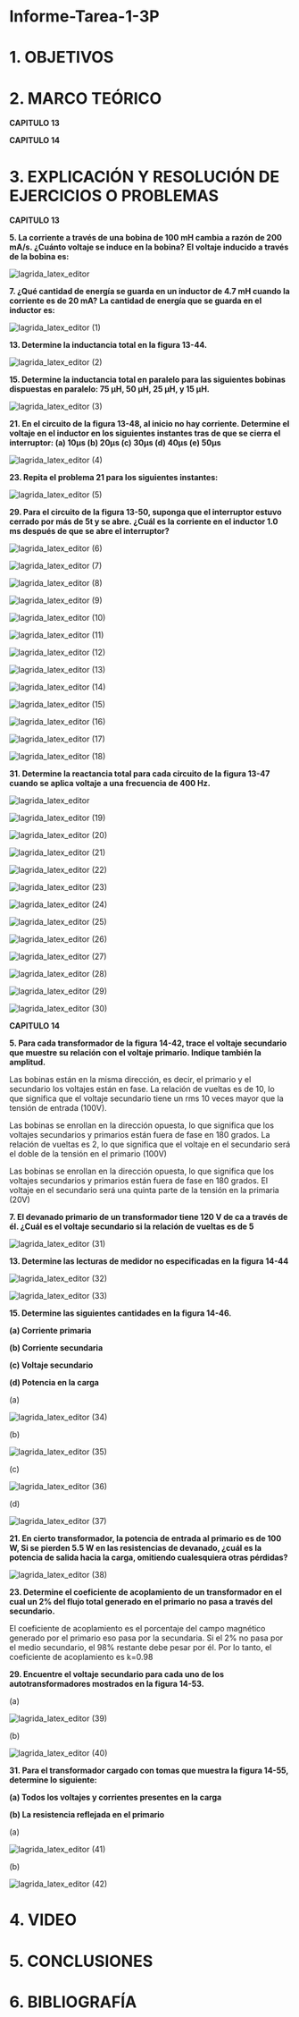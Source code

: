 # Informe-Tarea-1-3P
 
# 1. OBJETIVOS #


# 2. MARCO TEÓRICO #


**CAPITULO 13**



**CAPITULO 14**



# 3. EXPLICACIÓN Y RESOLUCIÓN DE EJERCICIOS O PROBLEMAS #


**CAPITULO 13**

**5. La corriente a través de una bobina de 100 mH cambia a razón de 200 mA/s. ¿Cuánto voltaje se induce en la bobina?**
**El voltaje inducido a través de la bobina es:**

![lagrida_latex_editor](https://user-images.githubusercontent.com/93739242/153422786-05cfbbc2-4e9c-494a-b04f-b12a2cc07bef.png)

**7. ¿Qué cantidad de energía se guarda en un inductor de 4.7 mH cuando la corriente es de 20 mA?**
**La cantidad de energía que se guarda en el inductor es:**

![lagrida_latex_editor (1)](https://user-images.githubusercontent.com/93739242/153429267-db38e1ae-8c71-4ce9-b4a6-fae084ffa88e.png)

**13. Determine la inductancia total en la figura 13-44.**
 

![lagrida_latex_editor (2)](https://user-images.githubusercontent.com/93739242/153429305-26e6aef0-da0b-4f21-a807-a2314ecf9902.png)

**15. Determine la inductancia total en paralelo para las siguientes bobinas dispuestas en paralelo: 75 μH, 50 μH, 25 μH, y 15 μH.**

![lagrida_latex_editor (3)](https://user-images.githubusercontent.com/93739242/153429450-3f1a2f32-508b-4dda-88cd-ba034fcbf073.png)

**21. En el circuito de la figura 13-48, al inicio no hay corriente. Determine el voltaje en el inductor en los siguientes instantes tras de que se cierra el interruptor: (a) 10μs (b) 20μs (c) 30μs (d) 40μs (e) 50μs**
 

![lagrida_latex_editor (4)](https://user-images.githubusercontent.com/93739242/153429628-697e8229-e367-4ff1-9f8b-f4cd7286d31d.png)


**23. Repita el problema 21 para los siguientes instantes:**

![lagrida_latex_editor (5)](https://user-images.githubusercontent.com/93739242/153429699-978f49b4-bf48-4ee4-9c0e-f0116af67c1f.png)

**29. Para el circuito de la figura 13-50, suponga que el interruptor estuvo cerrado por más de 5t y se abre. ¿Cuál es la corriente en el inductor 1.0 ms después de que se abre el interruptor?**

![lagrida_latex_editor (6)](https://user-images.githubusercontent.com/93739242/153429772-4c277f45-a48b-47bf-9611-d79bfb1362d8.png)

![lagrida_latex_editor (7)](https://user-images.githubusercontent.com/93739242/153429802-52d8b28b-d002-4574-9f77-afc8342c145d.png)

![lagrida_latex_editor (8)](https://user-images.githubusercontent.com/93739242/153429831-cc35207b-0123-4eb8-98ae-afb2dbc5c949.png)

![lagrida_latex_editor (9)](https://user-images.githubusercontent.com/93739242/153429856-4abdcb70-2868-435a-8102-afece86cc1e3.png)

![lagrida_latex_editor (10)](https://user-images.githubusercontent.com/93739242/153429897-76f286d0-ca1d-4843-ba18-f56a008e9e6a.png)

![lagrida_latex_editor (11)](https://user-images.githubusercontent.com/93739242/153429992-207b9660-1a80-415b-9f0e-a87f37f050fd.png)

![lagrida_latex_editor (12)](https://user-images.githubusercontent.com/93739242/153430021-83a2927d-b76a-415f-bbf1-7c0e74698a01.png)

![lagrida_latex_editor (13)](https://user-images.githubusercontent.com/93739242/153430058-57e210de-71a2-486d-876f-10de71575528.png)

![lagrida_latex_editor (14)](https://user-images.githubusercontent.com/93739242/153430077-50452055-955c-486f-8d55-b2449a9cd29f.png)

![lagrida_latex_editor (15)](https://user-images.githubusercontent.com/93739242/153430091-7f53443b-df19-48f7-a5cd-614b66e3a202.png)

![lagrida_latex_editor (16)](https://user-images.githubusercontent.com/93739242/153430124-92e303ee-39e8-438c-a980-48c3059e6ae1.png)

![lagrida_latex_editor (17)](https://user-images.githubusercontent.com/93739242/153430148-2f399d5e-9ab9-4e83-9ae4-06c8949d752a.png)

![lagrida_latex_editor (18)](https://user-images.githubusercontent.com/93739242/153430164-53d8765b-9e5a-44e3-8533-2e3bcd9b6ea6.png)


**31. Determine la reactancia total para cada circuito de la figura 13-47 cuando se aplica voltaje a una frecuencia de 400 Hz.**
 

 ![lagrida_latex_editor](https://user-images.githubusercontent.com/93739242/153431576-94cd2d87-4b5c-4247-83aa-040ae92c84a9.png)



![lagrida_latex_editor (19)](https://user-images.githubusercontent.com/93739242/153431590-52c11644-9e3a-4588-bf1c-f711ed534d26.png)

![lagrida_latex_editor (20)](https://user-images.githubusercontent.com/93739242/153431630-cbc522e1-8bbd-4911-ae61-2757905c5029.png)

![lagrida_latex_editor (21)](https://user-images.githubusercontent.com/93739242/153431658-91751ab1-a818-4196-8d52-b1a547275aca.png)

 
![lagrida_latex_editor (22)](https://user-images.githubusercontent.com/93739242/153431684-a0978121-0224-4bd1-99ad-7b5df172b535.png)

![lagrida_latex_editor (23)](https://user-images.githubusercontent.com/93739242/153431724-c13d0c40-20d2-419f-8197-0f752026d8c8.png)

 

![lagrida_latex_editor (24)](https://user-images.githubusercontent.com/93739242/153431751-9dfdbf21-fe35-4580-85d3-8c17bbc9e118.png)

![lagrida_latex_editor (25)](https://user-images.githubusercontent.com/93739242/153431774-0ad3208f-373a-4483-ba60-983a5c4f435f.png)
 

![lagrida_latex_editor (26)](https://user-images.githubusercontent.com/93739242/153431802-0463b5a6-fc95-4a8d-a0d3-fd7ce2b0aa85.png)

![lagrida_latex_editor (27)](https://user-images.githubusercontent.com/93739242/153431834-9b2d407c-2a04-491d-a3a4-8e62cb1fe56f.png)

 

![lagrida_latex_editor (28)](https://user-images.githubusercontent.com/93739242/153431865-bf1a94a3-bb39-4a40-a869-710fc72cda3b.png)

 
![lagrida_latex_editor (29)](https://user-images.githubusercontent.com/93739242/153431892-3c48e7d7-122a-408b-9424-ec76c4b540ce.png)

![lagrida_latex_editor (30)](https://user-images.githubusercontent.com/93739242/153431970-08c34c95-9472-4402-b11c-e5aecb9719d5.png)


**CAPITULO 14**


**5. Para cada transformador de la figura 14-42, trace el voltaje secundario que muestre su relación con el voltaje primario. Indique también la amplitud.**
 
Las bobinas están en la misma dirección, es decir, el primario y el secundario los voltajes están en fase. La relación de vueltas es de 10, lo que significa que el voltaje secundario tiene un rms 10 veces mayor que la tensión de entrada (100V). 

Las bobinas se enrollan en la dirección opuesta, lo que significa que los voltajes secundarios y primarios están fuera de fase en 180 grados. La relación de vueltas es 2, lo que significa que el voltaje en el secundario será el doble de la tensión en el primario (100V)

Las bobinas se enrollan en la dirección opuesta, lo que significa que los voltajes secundarios y primarios están fuera de fase en 180 grados. El voltaje en el secundario será una quinta parte de la tensión en la primaria (20V)

**7. El devanado primario de un transformador tiene 120 V de ca a través de él. ¿Cuál es el voltaje secundario si la relación de vueltas es de 5**

![lagrida_latex_editor (31)](https://user-images.githubusercontent.com/93739242/153433446-0eab9620-d037-4190-b8eb-367074a0f6f6.png)


**13. Determine las lecturas de medidor no especificadas en la figura 14-44**

 

![lagrida_latex_editor (32)](https://user-images.githubusercontent.com/93739242/153433515-54284658-4189-4628-8d07-d35e7ef20cd4.png)

![lagrida_latex_editor (33)](https://user-images.githubusercontent.com/93739242/153433531-b28fe6af-3ea4-4cc1-9907-98cfa2127b3c.png)

**15. Determine las siguientes cantidades en la figura 14-46.**

**(a) Corriente primaria** 

**(b) Corriente secundaria** 

**(c) Voltaje secundario**

 **(d) Potencia en la carga**

 

(a)

![lagrida_latex_editor (34)](https://user-images.githubusercontent.com/93739242/153433563-f11fece9-7f9f-4394-a10e-ec1c7ab7033f.png)

(b)

![lagrida_latex_editor (35)](https://user-images.githubusercontent.com/93739242/153433632-de80bfe8-961f-403e-9a16-aaf7068f54e5.png)

(c)

![lagrida_latex_editor (36)](https://user-images.githubusercontent.com/93739242/153433660-e54752f3-39d8-41b3-ba96-8a661a55a003.png)

(d)

![lagrida_latex_editor (37)](https://user-images.githubusercontent.com/93739242/153433688-3d65d6a8-61b9-4382-9555-5e706dc8b8d0.png)

**21. En cierto transformador, la potencia de entrada al primario es de 100 W, Si se pierden 5.5 W en las resistencias de devanado, ¿cuál es la potencia de salida hacia la carga, omitiendo cualesquiera otras pérdidas?**

![lagrida_latex_editor (38)](https://user-images.githubusercontent.com/93739242/153433731-e0452d2e-7df3-4788-8fc7-b7b62bfbd101.png)

**23. Determine el coeficiente de acoplamiento de un transformador en el cual un 2% del flujo total generado en el primario no pasa a través del secundario.**

El coeficiente de acoplamiento es el porcentaje del campo magnético generado por el primario eso pasa por la secundaria. Si el 2% no pasa por el medio secundario, el 98% restante debe pesar por él. Por lo tanto, el coeficiente de acoplamiento es k=0.98

**29. Encuentre el voltaje secundario para cada uno de los autotransformadores mostrados en la figura 14-53.**

 
(a)

![lagrida_latex_editor (39)](https://user-images.githubusercontent.com/93739242/153433766-cb54b2be-0849-4d1e-8881-db499b684fda.png)

(b)

![lagrida_latex_editor (40)](https://user-images.githubusercontent.com/93739242/153433791-ec4755ca-ec45-4022-8f34-c48e03dbba73.png)

**31. Para el transformador cargado con tomas que muestra la figura 14-55, determine lo siguiente:** 

**(a) Todos los voltajes y corrientes presentes en la carga** 

**(b) La resistencia reflejada en el primario**

 

(a)

![lagrida_latex_editor (41)](https://user-images.githubusercontent.com/93739242/153433818-05e0922a-a9f1-473e-be13-1245c02a88bb.png)

(b)

![lagrida_latex_editor (42)](https://user-images.githubusercontent.com/93739242/153433844-80c4a595-82a1-46c0-99db-e689aa579a07.png)


# 4. VIDEO #



# 5. CONCLUSIONES #


# 6. BIBLIOGRAFÍA #
